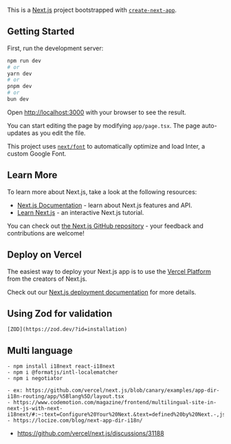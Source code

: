 This is a [Next.js](https://nextjs.org/) project bootstrapped with [`create-next-app`](https://github.com/vercel/next.js/tree/canary/packages/create-next-app).

## Getting Started

First, run the development server:

```bash
npm run dev
# or
yarn dev
# or
pnpm dev
# or
bun dev
```

Open [http://localhost:3000](http://localhost:3000) with your browser to see the result.

You can start editing the page by modifying `app/page.tsx`. The page auto-updates as you edit the file.

This project uses [`next/font`](https://nextjs.org/docs/basic-features/font-optimization) to automatically optimize and load Inter, a custom Google Font.

## Learn More

To learn more about Next.js, take a look at the following resources:

- [Next.js Documentation](https://nextjs.org/docs) - learn about Next.js features and API.
- [Learn Next.js](https://nextjs.org/learn) - an interactive Next.js tutorial.

You can check out [the Next.js GitHub repository](https://github.com/vercel/next.js/) - your feedback and contributions are welcome!

## Deploy on Vercel

The easiest way to deploy your Next.js app is to use the [Vercel Platform](https://vercel.com/new?utm_medium=default-template&filter=next.js&utm_source=create-next-app&utm_campaign=create-next-app-readme) from the creators of Next.js.

Check out our [Next.js deployment documentation](https://nextjs.org/docs/deployment) for more details.

## Using Zod for validation

    [ZOD](https://zod.dev/?id=installation)

## Multi language

    - npm install i18next react-i18next
    - npm i @formatjs/intl-localematcher
    - npm i negotiator

    - ex: https://github.com/vercel/next.js/blob/canary/examples/app-dir-i18n-routing/app/%5Blang%5D/layout.tsx
    - https://www.codemotion.com/magazine/frontend/multilingual-site-in-next-js-with-next-i18next/#:~:text=Configure%20Your%20Next.&text=defined%20by%20Next.-,js.,using%20their%20UTS%20locale%20identifiers.
    - https://locize.com/blog/next-app-dir-i18n/

- https://github.com/vercel/next.js/discussions/31188
